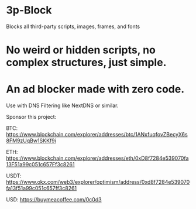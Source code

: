 # 3p-Block
Blocks all third-party scripts, images, frames, and fonts

# No weird or hidden scripts, no complex structures, just simple.
# An ad blocker made with zero code.

Use with DNS Filtering like NextDNS or similar.



Sponsor this project:

BTC: https://www.blockchain.com/explorer/addresses/btc/1ANxfuqfovZBecyX6s8FM9zUqBw1SKKf9i

ETH: https://www.blockchain.com/explorer/addresses/eth/0xD8f7284e539070fa13F51a99c051c657Ff3c8261

USDT: https://www.okx.com/web3/explorer/optimism/address/0xd8f7284e539070fa13f51a99c051c657ff3c8261

USD: https://buymeacoffee.com/0c0d3
